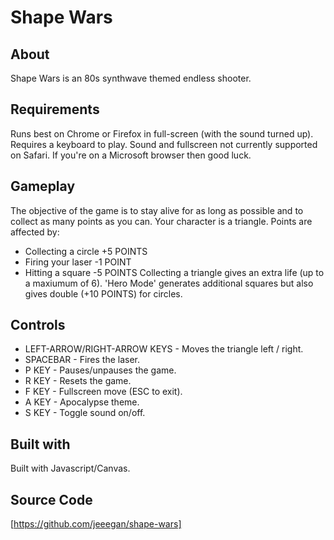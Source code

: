 # Shape Wars
## About
Shape Wars is an 80s synthwave themed endless shooter.
## Requirements
Runs best on Chrome or Firefox in full-screen (with the sound turned up). Requires a keyboard to play. Sound and fullscreen not currently supported on Safari. If you're on a Microsoft browser then good luck.
## Gameplay
The objective of the game is to stay alive for as long as possible and to collect as many points as you can. Your character is a triangle. Points are affected by:
* Collecting a circle +5 POINTS
* Firing your laser -1 POINT
* Hitting a square -5 POINTS
Collecting a triangle gives an extra life (up to a maxiumum of 6). 'Hero Mode' generates additional squares but also gives double (+10 POINTS) for circles.
## Controls
* LEFT-ARROW/RIGHT-ARROW KEYS - Moves the triangle left / right.
* SPACEBAR - Fires the laser.
* P KEY - Pauses/unpauses the game.
* R KEY - Resets the game.
* F KEY - Fullscreen move (ESC to exit).
* A KEY - Apocalypse theme.
* S KEY - Toggle sound on/off.
## Built with
Built with Javascript/Canvas.
## Source Code
[https://github.com/jeeegan/shape-wars]

